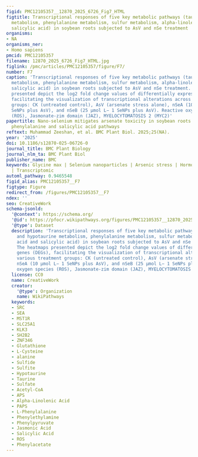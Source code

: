 ```yaml
---
figid: PMC12105357__12870_2025_6726_Fig7_HTML
figtitle: Transcriptional responses of five key metabolic pathways (taurine and hypotaurine
  metabolism, phenylalanine metabolism, sulfur metabolism, alpha-linolenic acid and
  salicylic acid) in soybean roots subjected to AsV and nSe treatment
organisms:
- NA
organisms_ner:
- Homo sapiens
pmcid: PMC12105357
filename: 12870_2025_6726_Fig7_HTML.jpg
figlink: /pmc/articles/PMC12105357/figure/F7/
number: F7
caption: 'Transcriptional responses of five key metabolic pathways (taurine and hypotaurine
  metabolism, phenylalanine metabolism, sulfur metabolism, alpha-linolenic acid and
  salicylic acid) in soybean roots subjected to AsV and nSe treatment. The heatmaps
  presented depict the log2 fold change values of differentially expressed genes (DEGs),
  facilitating the visualization of transcriptional alterations across various treatment
  groups: CK (untreated control), AsV (arsenate stress alone), nSeA (10 µmol L− 1
  SeNPs plus AsV), and nSeB (25 µmol L− 1 SeNPs plus AsV). Reactive oxygen species
  (ROS), Jasmonate-zim domain (JAZ), MYELOCYTOMATOSIS 2 (MYC2)'
papertitle: Nano-selenium mitigates arsenate toxicity in soybean roots by modulating
  phenylalanine and salicylic acid pathways
reftext: Muhammad Zeeshan, et al. BMC Plant Biol. 2025;25(NA).
year: '2025'
doi: 10.1186/s12870-025-06726-0
journal_title: BMC Plant Biology
journal_nlm_ta: BMC Plant Biol
publisher_name: BMC
keywords: Glycine max | Selenium nanoparticles | Arsenic stress | Hormonal regulation
  | Transcriptomic
automl_pathway: 0.9465548
figid_alias: PMC12105357__F7
figtype: Figure
redirect_from: /figures/PMC12105357__F7
ndex: ''
seo: CreativeWork
schema-jsonld:
  '@context': https://schema.org/
  '@id': https://pfocr.wikipathways.org/figures/PMC12105357__12870_2025_6726_Fig7_HTML.html
  '@type': Dataset
  description: 'Transcriptional responses of five key metabolic pathways (taurine
    and hypotaurine metabolism, phenylalanine metabolism, sulfur metabolism, alpha-linolenic
    acid and salicylic acid) in soybean roots subjected to AsV and nSe treatment.
    The heatmaps presented depict the log2 fold change values of differentially expressed
    genes (DEGs), facilitating the visualization of transcriptional alterations across
    various treatment groups: CK (untreated control), AsV (arsenate stress alone),
    nSeA (10 µmol L− 1 SeNPs plus AsV), and nSeB (25 µmol L− 1 SeNPs plus AsV). Reactive
    oxygen species (ROS), Jasmonate-zim domain (JAZ), MYELOCYTOMATOSIS 2 (MYC2)'
  license: CC0
  name: CreativeWork
  creator:
    '@type': Organization
    name: WikiPathways
  keywords:
  - SRC
  - SEA
  - MST1R
  - SLC25A1
  - KLK3
  - SH2B2
  - ZNF346
  - Glutathione
  - L-Cysteine
  - alanine
  - Sulfide
  - Sulfite
  - Hypotaurine
  - Taurine
  - Sulfate
  - Acetyl-CoA
  - APS
  - Alpha-Linolenic Acid
  - PAPS
  - L-Phenylalanine
  - Phenylethylamine
  - Phenylpyruvate
  - Jasmonic Acid
  - Salicylic Acid
  - ROS
  - Phenylacetate
---
```

